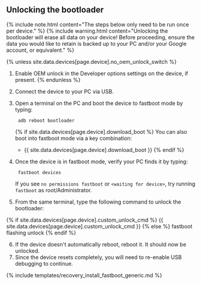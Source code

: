 ## Unlocking the bootloader

{% include note.html content="The steps below only need to be run once per device." %}
{% include warning.html content="Unlocking the bootloader will erase all data on your device!
Before proceeding, ensure the data you would like to retain is backed up to your PC and/or your Google account, or equivalent." %}

{% unless site.data.devices[page.device].no_oem_unlock_switch %}
1. Enable OEM unlock in the Developer options settings on the device, if present.
{% endunless %}
2. Connect the device to your PC via USB.
3. Open a terminal on the PC and boot the device to fastboot mode by typing:

        adb reboot bootloader

    {% if site.data.devices[page.device].download_boot %}
    You can also boot into fastboot mode via a key combination:

    * {{ site.data.devices[page.device].download_boot }}
    {% endif %}
4. Once the device is in fastboot mode, verify your PC finds it by typing:

        fastboot devices

    If you see `no permissions fastboot` or `<waiting for device>`, try running `fastboot` as root/Administrator.
5. From the same terminal, type the following command to unlock the bootloader:

{% if site.data.devices[page.device].custom_unlock_cmd %}
        {{ site.data.devices[page.device].custom_unlock_cmd }}
{% else %}
       fastboot flashing unlock
{% endif %}

6. If the device doesn't automatically reboot, reboot it. It should now be unlocked.
7. Since the device resets completely, you will need to re-enable USB debugging to continue.

{% include templates/recovery_install_fastboot_generic.md %}
